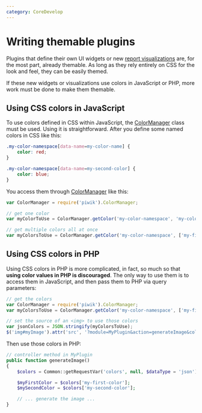 ```yaml
---
category: CoreDevelop
---
```

# Writing themable plugins

Plugins that define their own UI widgets or new [report visualizations](/guides/visualizing-report-data) are, for the most part, already themable. As long as they rely entirely on CSS for the look and feel, they can be easily themed.

If these new widgets or visualizations use colors in JavaScript or PHP, more work must be done to make them themable.

## Using CSS colors in JavaScript

To use colors defined in CSS within JavaScript, the [ColorManager](/guides/working-with-piwiks-ui#colormanager) class must be used. Using it is straightforward. After you define some named colors in CSS like this:

```css
.my-color-namespace[data-name=my-color-name] {
    color: red;
}

.my-color-namespace[data-name=my-second-color] {
    color: blue;
}
```

You access them through [ColorManager](/guides/working-with-piwiks-ui#colormanager) like this:

```javascript
var ColorManager = require('piwik').ColorManager;

// get one color
var myColorToUse = ColorManager.getColor('my-color-namespace', 'my-color-name');

// get multiple colors all at once
var myColorsToUse = ColorManager.getColor('my-color-namespace', ['my-first-color', 'my-second-color']);
```

## Using CSS colors in PHP

Using CSS colors in PHP is more complicated, in fact, so much so that **using color values in PHP is discouraged**. The only way to use them is to access them in JavaScript, and then pass them to PHP via query parameters:

```javascript
// get the colors
var ColorManager = require('piwik').ColorManager;
var myColorsToUse = ColorManager.getColor('my-color-namespace', ['my-first-color', 'my-second-color']);

// set the source of an <img> to use those colors
var jsonColors = JSON.stringify(myColorsToUse);
$('img#myImage').attr('src', '?module=MyPlugin&action=generateImage&colors=' + encodeURIComponent(jsonColors))
```

Then use those colors in PHP:

```php
// controller method in MyPlugin
public function generateImage()
{
    $colors = Common::getRequestVar('colors', null, $dataType = 'json');

    $myFirstColor = $colors['my-first-color'];
    $mySecondColor = $colors['my-second-color'];

    // ... generate the image ...
}
```
